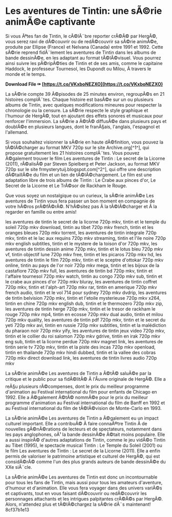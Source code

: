 
 
# Les aventures de Tintin: une sÃ©rie animÃ©e captivante
 
Si vous Ãªtes fan de Tintin, le cÃ©lÃ¨bre reporter crÃ©Ã© par HergÃ©, vous serez ravi de dÃ©couvrir ou de redÃ©couvrir sa sÃ©rie animÃ©e, produite par Ellipse (France) et Nelvana (Canada) entre 1991 et 1992. Cette sÃ©rie reprend fidÃ¨lement les aventures de Tintin dans les albums de bande dessinÃ©e, en les adaptant au format tÃ©lÃ©visuel. Vous pourrez ainsi suivre les pÃ©ripÃ©ties de Tintin et de ses amis, comme le capitaine Haddock, le professeur Tournesol, les Dupondt ou Milou, Ã  travers le monde et le temps.
 
**Download File ✑ [https://t.co/VKxboNEZXO](https://t.co/VKxboNEZXO)**


 
La sÃ©rie compte 39 Ã©pisodes de 25 minutes environ, regroupÃ©s en 21 histoires complÃ¨tes. Chaque histoire est basÃ©e sur un ou plusieurs albums de Tintin, avec quelques modifications mineures pour respecter la chronologie ou la censure. La sÃ©rie respecte le style graphique et l'humour de HergÃ©, tout en ajoutant des effets sonores et musicaux pour renforcer l'immersion. La sÃ©rie a Ã©tÃ© diffusÃ©e dans plusieurs pays et doublÃ©e en plusieurs langues, dont le franÃ§ais, l'anglais, l'espagnol et l'allemand.
 
Si vous souhaitez visionner la sÃ©rie en haute dÃ©finition, vous pouvez la tÃ©lÃ©charger au format MKV 720p sur le site Archive.org[^1^], qui propose gratuitement les 21 histoires complÃ¨tes. Vous pouvez Ã©galement trouver le film Les aventures de Tintin : Le secret de la Licorne (2011), rÃ©alisÃ© par Steven Spielberg et Peter Jackson, au format MKV 720p sur le site frmysterytuij.blogspot.com[^2^], qui offre une description dÃ©taillÃ©e du film et un lien de tÃ©lÃ©chargement. Le film est une adaptation libre de trois albums de Tintin : Le Crabe aux pinces d'or, Le Secret de la Licorne et Le TrÃ©sor de Rackham le Rouge.
 
Que vous soyez un nostalgique ou un curieux, la sÃ©rie animÃ©e Les aventures de Tintin vous fera passer un bon moment en compagnie de votre hÃ©ros prÃ©fÃ©rÃ©. N'hÃ©sitez pas Ã  la tÃ©lÃ©charger et Ã  la regarder en famille ou entre amis!
 
les aventures de tintin le secret de la licorne 720p mkv,  tintin et le temple du soleil 720p mkv download,  tintin au tibet 720p mkv french,  tintin et les oranges bleues 720p mkv torrent,  les aventures de tintin integrale 720p mkv,  tintin et le lac aux requins 720p mkv streaming,  tintin et l'ile noire 720p mkv english subtitles,  tintin et le mystere de la toison d'or 720p mkv,  les aventures de tintin dessin anime 720p mkv,  tintin et le lotus bleu 720p mkv vf,  tintin objectif lune 720p mkv free,  tintin et les picaros 720p mkv hd,  les aventures de tintin le film 720p mkv,  tintin et le sceptre d'ottokar 720p mkv online,  tintin au pays de l'or noir 720p mkv mega,  tintin et les bijoux de la castafiore 720p mkv full,  les aventures de tintin bd 720p mkv,  tintin et l'affaire tournesol 720p mkv watch,  tintin au congo 720p mkv sub,  tintin et le crabe aux pinces d'or 720p mkv bluray,  les aventures de tintin coffret 720p mkv,  tintin et l'alph-art 720p mkv rar,  tintin en amerique 720p mkv french audio,  tintin et le vol 714 pour sydney 720p mkv dvdrip,  les aventures de tintin belvision 720p mkv,  tintin et l'etoile mysterieuse 720p mkv x264,  tintin en chine 720p mkv english dub,  tintin et le thermozero 720p mkv zip,  les aventures de tintin herge 720p mkv,  tintin et le tresor de rackham le rouge 720p mkv mp4,  tintin en ecosse 720p mkv dual audio,  tintin et milou 720p mkv quality,  les aventures de tintin pdf 720p mkv,  tintin et le secret du yeti 720p mkv avi,  tintin en russie 720p mkv subtitles,  tintin et la malédiction du pharaon noir 720p mkv yify,  les aventures de tintin jeux video 720p mkv,  tintin et le collier du roi salomon 720p mkv gdrive,  tintin en irak 720p mkv eng sub,  tintin et la licorne perdue 720p mkv magnet link,  les aventures de tintin serie tv 720p mkv,  tintin et la piste des incas 720p mkv openload,  tintin en thailande 720p mkv hindi dubbed,  tintin et la vallee des cobras 720p mkv direct download link,  les aventures de tintin livres audio 720p mkv

La sÃ©rie animÃ©e Les aventures de Tintin a Ã©tÃ© saluÃ©e par la critique et le public pour sa fidÃ©litÃ© Ã  l'Åuvre originale de HergÃ©. Elle a reÃ§u plusieurs rÃ©compenses, dont le prix du meilleur programme d'animation au Festival international du film pour enfants de Chicago en 1992. Elle a Ã©galement Ã©tÃ© nommÃ©e pour le prix du meilleur programme d'animation au Festival international du film de Banff en 1992 et au Festival international du film de tÃ©lÃ©vision de Monte-Carlo en 1993.
 
La sÃ©rie animÃ©e Les aventures de Tintin a Ã©galement eu un impact culturel important. Elle a contribuÃ© Ã  faire connaÃ®tre Tintin Ã  de nouvelles gÃ©nÃ©rations de lecteurs et de spectateurs, notamment dans les pays anglophones, oÃ¹ la bande dessinÃ©e Ã©tait moins populaire. Elle a aussi inspirÃ© d'autres adaptations de Tintin, comme le jeu vidÃ©o Tintin au Tibet (1995), le spectacle musical Tintin : Le Temple du Soleil (2001) ou le film Les aventures de Tintin : Le secret de la Licorne (2011). Elle a enfin permis de valoriser le patrimoine artistique et culturel de HergÃ©, qui est considÃ©rÃ© comme l'un des plus grands auteurs de bande dessinÃ©e du XXe siÃ¨cle.
 
La sÃ©rie animÃ©e Les aventures de Tintin est donc un incontournable pour tous les fans de Tintin, mais aussi pour tous les amateurs d'aventure, d'humour et d'animation. Elle vous fera voyager dans des univers variÃ©s et captivants, tout en vous faisant dÃ©couvrir ou redÃ©couvrir les personnages attachants et les intrigues palpitantes crÃ©Ã©s par HergÃ©. Alors, n'attendez plus et tÃ©lÃ©chargez la sÃ©rie dÃ¨s maintenant!
 8cf37b1e13
 
